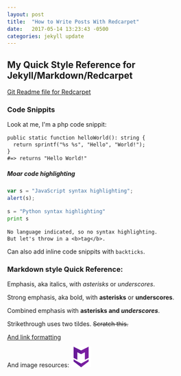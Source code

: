 ```yaml
---
layout: post
title:  "How to Write Posts With Redcarpet"
date:   2017-05-14 13:23:43 -0500
categories: jekyll update
---
```


## My Quick Style Reference for Jekyll/Markdown/Redcarpet

[Git Readme file for Redcarpet](https://github.com/vmg/redcarpet/blob/v3.2.2/README.markdown#and-its-like-really-simple-to-use)

### Code Snippits

Look at me, I'm a php code snippit:

```php?start_inline=true
public static function helloWorld(): string {
  return sprintf("%s %s", "Hello", "World!");
}
#=> returns "Hello World!"
```

##### Moar code highlighting

```javascript
var s = "JavaScript syntax highlighting";
alert(s);
```
 
```python
s = "Python syntax highlighting"
print s
```
 
```
No language indicated, so no syntax highlighting. 
But let's throw in a <b>tag</b>.
```

Can also add inline code snippits with `backticks`.

### Markdown style Quick Reference:

Emphasis, aka italics, with *asterisks* or _underscores_.

Strong emphasis, aka bold, with **asterisks** or __underscores__.

Combined emphasis with **asterisks and _underscores_**.

Strikethrough uses two tildes. ~~Scratch this.~~

[And link formatting](https://www.google.com)

And image resources:
![alt text](https://github.com/adam-p/markdown-here/raw/master/src/common/images/icon48.png "Logo Title Text 1")

